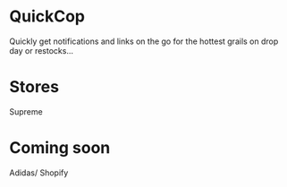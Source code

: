 # QuickCop
Quickly get notifications and links on the go for the hottest grails on drop day or restocks...
# Stores
Supreme  
# Coming soon 
Adidas/ Shopify 
